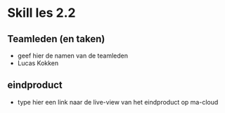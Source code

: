 # Skill les 2.2

## Teamleden (en taken)
- geef hier de namen van de teamleden
- Lucas Kokken

## eindproduct
- type hier een link naar de live-view van het eindproduct op ma-cloud
